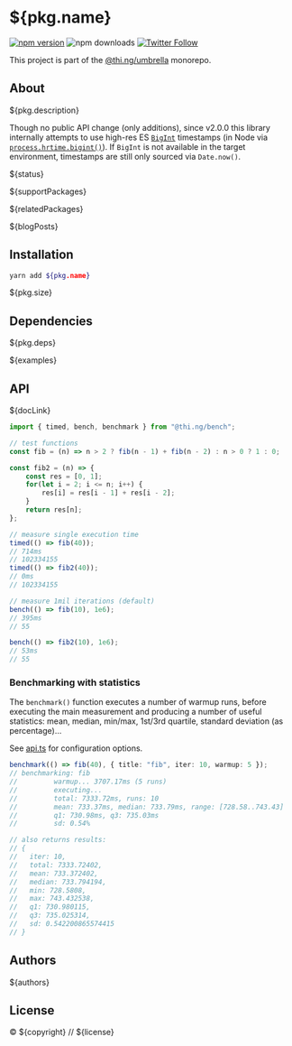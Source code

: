 # ${pkg.name}

[![npm version](https://img.shields.io/npm/v/${pkg.name}.svg)](https://www.npmjs.com/package/${pkg.name})
![npm downloads](https://img.shields.io/npm/dm/${pkg.name}.svg)
[![Twitter Follow](https://img.shields.io/twitter/follow/thing_umbrella.svg?style=flat-square&label=twitter)](https://twitter.com/thing_umbrella)

This project is part of the
[@thi.ng/umbrella](https://github.com/thi-ng/umbrella/) monorepo.

<!-- TOC -->

## About

${pkg.description}

Though no public API change (only additions), since v2.0.0 this library
internally attempts to use high-res ES
[`BigInt`](https://developer.mozilla.org/en-US/docs/Web/JavaScript/Reference/Global_Objects/BigInt)
timestamps (in Node via
[`process.hrtime.bigint()`](https://nodejs.org/dist/latest-v12.x/docs/api/process.html#process_process_hrtime_bigint)).
If `BigInt` is not available in the target environment, timestamps are
still only sourced via `Date.now()`.

${status}

${supportPackages}

${relatedPackages}

${blogPosts}

## Installation

```bash
yarn add ${pkg.name}
```

${pkg.size}

## Dependencies

${pkg.deps}

${examples}

## API

${docLink}

```ts
import { timed, bench, benchmark } from "@thi.ng/bench";

// test functions
const fib = (n) => n > 2 ? fib(n - 1) + fib(n - 2) : n > 0 ? 1 : 0;

const fib2 = (n) => {
    const res = [0, 1];
    for(let i = 2; i <= n; i++) {
        res[i] = res[i - 1] + res[i - 2];
    }
    return res[n];
};

// measure single execution time
timed(() => fib(40));
// 714ms
// 102334155
timed(() => fib2(40));
// 0ms
// 102334155

// measure 1mil iterations (default)
bench(() => fib(10), 1e6);
// 395ms
// 55

bench(() => fib2(10), 1e6);
// 53ms
// 55
```

### Benchmarking with statistics

The `benchmark()` function executes a number of warmup runs, before
executing the main measurement and producing a number of useful
statistics: mean, median, min/max, 1st/3rd quartile, standard deviation
(as percentage)...

See
[api.ts](https://github.com/thi-ng/umbrella/tree/master/packages/bench/src/api.ts)
for configuration options.

```ts
benchmark(() => fib(40), { title: "fib", iter: 10, warmup: 5 });
// benchmarking: fib
//         warmup... 3707.17ms (5 runs)
//         executing...
//         total: 7333.72ms, runs: 10
//         mean: 733.37ms, median: 733.79ms, range: [728.58..743.43]
//         q1: 730.98ms, q3: 735.03ms
//         sd: 0.54%

// also returns results:
// {
//   iter: 10,
//   total: 7333.72402,
//   mean: 733.372402,
//   median: 733.794194,
//   min: 728.5808,
//   max: 743.432538,
//   q1: 730.980115,
//   q3: 735.025314,
//   sd: 0.542200865574415
// }
```

## Authors

${authors}

## License

&copy; ${copyright} // ${license}
